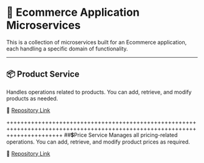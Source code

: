 
# 🛒  Ecommerce Application Microservices
This is a collection of microservices built for an Ecommerce application, each handling a specific domain of functionality.
___________________________________________________________________________________________________________________________
## 📦 Product Service
Handles operations related to products. You can add, retrieve, and modify products as needed.

🔗 [Repository Link](https://github.com/shivanshjais22/new)

++++++++++++++++++++++++++++++++++++++++++++++++++++++++++++++++++++++++++++++++++++++++++++++++++++++++++++++++++++++++++++
##💲Price Service
Manages all pricing-related operations. You can add, retrieve, and modify product prices as required.

🔗 [Repository Link](https://github.com/shivanshjais22/price-service)

